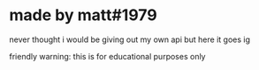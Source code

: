 # made by matt#1979
never thought i would be giving out my own api but here it goes ig

friendly warning: this is for educational purposes only

